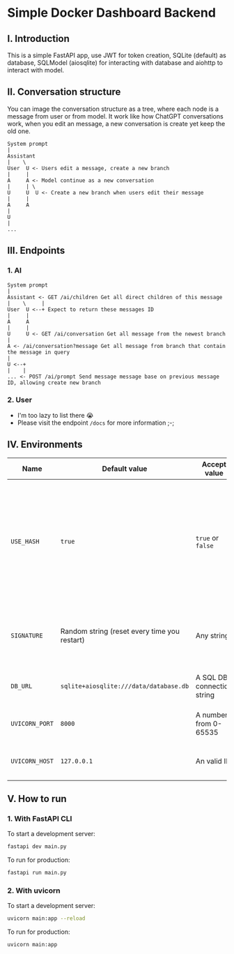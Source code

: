 # Simple Docker Dashboard Backend

## I. Introduction

This is a simple FastAPI app, use JWT for token creation, SQLite (default) as database, SQLModel (aiosqlite) for interacting with database and aiohttp to interact with model.

## II. Conversation structure

You can image the conversation structure as a tree, where each node is a message from user or from model. It work like how ChatGPT conversations work, when you edit an message, a new conversation is create yet keep the old one.

```
System prompt
|
Assistant
|    \
User  U <- Users edit a message, create a new branch
|     |
A     A <- Model continue as a new conversation
|     | \
U     U  U <- Create a new branch when users edit their message
|     |
A     A
|
U
|
...
```


## III. Endpoints

### 1. AI


```
System prompt
|
Assistant <- GET /ai/children Get all direct children of this message
|    \     |
User  U <--+ Expect to return these messages ID
|     |
A     A
|     |
U     U <- GET /ai/conversation Get all message from the newest branch
|
A <- /ai/conversation?message Get all message from branch that contain the message in query
|
U <--+
|    |
... <- POST /ai/prompt Send message message base on previous message ID, allowing create new branch
```

### 2. User

* I'm too lazy to list there 😭
* Please visit the endpoint `/docs` for more information ;-;

## IV. Environments

|Name|Default value|Accept value|Note|
|----|-------------|------------|----|
|`USE_HASH`|`true`|`true` or `false`|Please keep this value unchanged if you do not want to mess up the hash function. If you want to change this value, you must delete the database.|
|`SIGNATURE`|Random string (reset every time you restart)|Any string|Set this value if you don't want to create a new token each time you restart.|
|`DB_URL`|`sqlite+aiosqlite:///data/database.db`|A SQL DB connection string|Any kind of SQL DB that SQLAlchemy supports|
|`UVICORN_PORT`|`8000`|A number from 0-65535|Only used when you run this app with uvicorn|
|`UVICORN_HOST`|`127.0.0.1`|An valid IP|Only used when you run this app with uvicorn|

## V. How to run

### 1. With FastAPI CLI

To start a development server:

```bash
fastapi dev main.py
```

To run for production:

```bash
fastapi run main.py
```

### 2. With uvicorn

To start a development server:

```bash
uvicorn main:app --reload
```

To run for production:

```bash
uvicorn main:app
```
